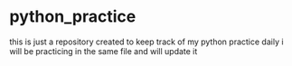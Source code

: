 # python_practice

this is just a repository created to keep track of my python practice
daily i will be practicing in the same file and will update it

